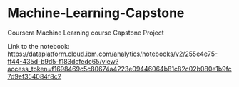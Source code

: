 # Machine-Learning-Capstone
Coursera Machine Learning course Capstone Project

Link to the notebook:
https://dataplatform.cloud.ibm.com/analytics/notebooks/v2/255e4e75-ff44-435d-b9d5-f183dcfedc65/view?access_token=f1698469c5c80674a4223e09446064b81c82c02b080e1b9fc7d9ef354084f8c2
